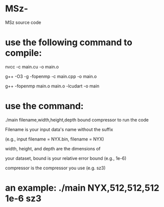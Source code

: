 # MSz-
MSz source code

# use the following command to compile:
nvcc -c main.cu -o main.o

g++ -O3 -g -fopenmp -c main.cpp -o main.o

g++ -fopenmp main.o main.o -lcudart -o main

# use the command:
./main filename,width,height,depth bound compressor
to run the code

Filename is your input data's name without the suffix 

(e.g., input filename = NYX.bin, filename = NYX)

width, height, and depth are the dimensions of 

your dataset, bound is your relative error bound (e.g., 1e-6) 

compressor is the compressor you use (e.g. sz3)

# an example: ./main NYX,512,512,512 1e-6 sz3
